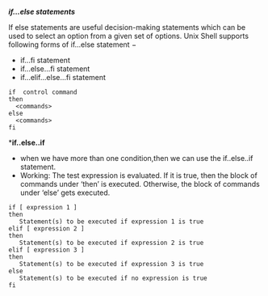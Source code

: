 ***if...else statements***

If else statements are useful decision-making statements which can be used to select an option from a given set of options.
Unix Shell supports following forms of if…else statement −
- if...fi statement
- if...else...fi statement
- if...elif...else...fi statement

```
if  control command
then
  <commands>
else
  <commands>
fi
```

***if..else..if**

- when we have more than one condition,then we can use the if..else..if statement.
- Working:  The test expression is evaluated. If it is true, then the block of commands under ‘then’ is executed. Otherwise, the block of commands under ‘else’ gets executed.
```
if [ expression 1 ]
then
   Statement(s) to be executed if expression 1 is true
elif [ expression 2 ]
then
   Statement(s) to be executed if expression 2 is true
elif [ expression 3 ]
then
   Statement(s) to be executed if expression 3 is true
else
   Statement(s) to be executed if no expression is true
fi
```
